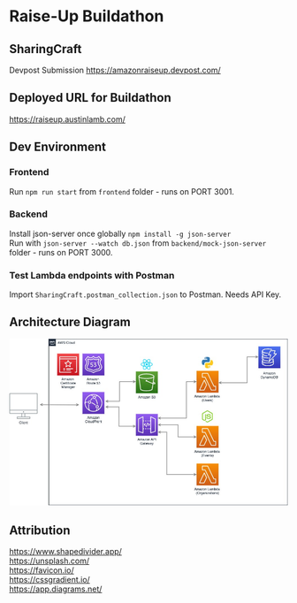 # Raise-Up Buildathon
## SharingCraft
Devpost Submission https://amazonraiseup.devpost.com/

## Deployed URL for Buildathon
https://raiseup.austinlamb.com/

## Dev Environment
### Frontend
Run `npm run start` from `frontend` folder - runs on PORT 3001.

### Backend
Install json-server once globally `npm install -g json-server`  
Run with `json-server --watch db.json` from `backend/mock-json-server` folder - runs on PORT 3000.

### Test Lambda endpoints with Postman
Import `SharingCraft.postman_collection.json` to Postman. Needs API Key.

## Architecture Diagram
![Architecture Diagram](architecture-diagram3.jpeg?raw=true "Architecture Diagram")

## Attribution
https://www.shapedivider.app/  
https://unsplash.com/  
https://favicon.io/  
https://cssgradient.io/  
https://app.diagrams.net/
